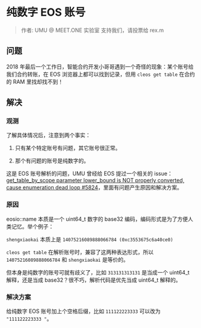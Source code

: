 # 纯数字 EOS 账号

> 作者: UMU @ MEET.ONE 实验室
> 支持我们，请投票给 rex.m

## 问题

2018 年最后一个工作日，智能合约开发小哥哥遇到一个奇怪的现象：某个账号给我们合约转账，在 EOS 浏览器上都可以找到记录，但用 `cleos get table` 在合约的 RAM 里找却找不到！

## 解决

### 观测

了解具体情况后，注意到两个事实：

1. 只有某个特定账号有问题，其它账号很正常。

2. 那个有问题的账号是纯数字的。

这是 EOS 账号解析的问题，UMU 曾经给 EOS 提过一个相关的 issue：[get_table_by_scope parameter lower_bound is NOT properly converted, cause enumeration dead loop #5824](https://github.com/EOSIO/eos/issues/5824)，里面有问题产生原因和解决方案。

### 原因

eosio::name 本质是一个 uint64_t 数字的 base32 编码，编码形式是为了方便人类记忆。举个例子：

`shengxiaokai` 本质上是 `14075216089888066784 (0xc3553675c6a40ce0)`

`cleos get table` 在解析账号时，兼容了这两种表达形式，所以 `14075216089888066784` 和 `shengxiaokai` 是等价的。

但本身是纯数字的账号可就有歧义了，比如 `313131313131` 是当成一个 uint64_t 解释，还是当成 base32？很不巧，解析代码是优先当成 uint64_t 解释的。

### 解决方案

给纯数字 EOS 账号加上个空格后缀，比如 `111122223333` 可以改为 `"111122223333 "`。
